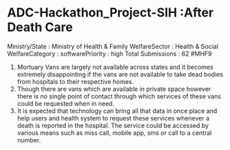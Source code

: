 # ADC-Hackathon_Project-SIH :After Death Care

Ministry/State : Ministry of Health & Family WelfareSector : Health & Social WelfareCategory : softwarePriority : high Total Submissions : 62 #MHF9

1. Mortuary Vans are largely not available across states and it becomes extremely disappointing if the vans are not available to take dead bodies from hospitals to their respective homes.
2. Though there are vans which are available in private space however there is no single point of contact through which services of these vans could be requested when in need.
3. It is expected that technology can bring all that data in once place and help users and health system to request these services whenever a death is reported in the hospital. 
The service could be accessed by various means such as miss call, mobile app, sms or call to a central number.
